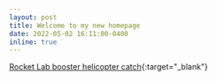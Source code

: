 ```yaml
---
layout: post
title: Welcome to my new homepage
date: 2022-05-02 16:11:00-0400
inline: true
---
```


[Rocket Lab booster helicopter catch](https://www.youtube.com/watch?v=7kwAPr5G6WA){:target="\_blank"}

